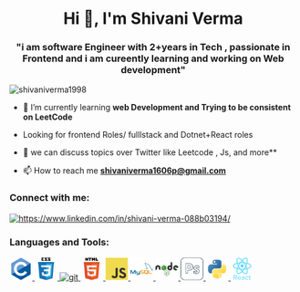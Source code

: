 <h1 align="center">Hi 👋, I'm Shivani Verma</h1>
<h3 align="center">"i am software Engineer  with 2+years in Tech , passionate in Frontend  and i am cureently learning and working on Web development"</h3>
<p align="left"> <img src="https://komarev.com/ghpvc/?username=shivaniverma1998&label=Profile%20views&color=0e75b6&style=flat" alt="shivaniverma1998" /> </p>

 

 <!-- <p align="left"> <a href="https://twitter.com/priyankashah317" target="blank"><img src="https://img.shields.io/twitter/follow/priyankashah317?logo=twitter&style=for-the-badge" alt="priyankashah317" /></a> </p> -->

- 🌱 I’m currently learning **web Development and Trying to be consistent on LeetCode**

- Looking for frontend Roles/ fulllstack  and Dotnet+React roles

- 💬 we can discuss topics over Twitter like Leetcode , Js, and more**

- 📫 How to reach me **shivaniverma1606p@gmail.com**

<h3 align="left">Connect with me:</h3>
<p align="left">
<!--  <a href="https://twitter.com/priyankashah317" target="blank"><img align="center" src="https://raw.githubusercontent.com/rahuldkjain/github-profile-readme-generator/master/src/images/icons/Social/twitter.svg" alt="priyankashah317" height="30" width="40" /></a> -->
<a href="https://www.linkedin.com/in/shivani-verma-088b03194/" target="blank"><img align="center" src="https://raw.githubusercontent.com/rahuldkjain/github-profile-readme-generator/master/src/images/icons/Social/linked-in-alt.svg" alt="https://www.linkedin.com/in/shivani-verma-088b03194/" height="30" width="40" /></a>


<h3 align="left">Languages and Tools:</h3>
<p align="left">  <a href="https://www.cprogramming.com/" target="_blank" rel="noreferrer"> <img src="https://raw.githubusercontent.com/devicons/devicon/master/icons/c/c-original.svg" alt="c" width="40" height="40"/> </a> <a href="https://www.w3schools.com/css/" target="_blank" rel="noreferrer"> <img src="https://raw.githubusercontent.com/devicons/devicon/master/icons/css3/css3-original-wordmark.svg" alt="css3" width="40" height="40"/> </a> <a href="https://git-scm.com/" target="_blank" rel="noreferrer"> <img src="https://www.vectorlogo.zone/logos/git-scm/git-scm-icon.svg" alt="git" width="40" height="40"/> </a> <a href="https://www.w3.org/html/" target="_blank" rel="noreferrer"> <img src="https://raw.githubusercontent.com/devicons/devicon/master/icons/html5/html5-original-wordmark.svg" alt="html5" width="40" height="40"/> </a>  <a href="https://developer.mozilla.org/en-US/docs/Web/JavaScript" target="_blank" rel="noreferrer"> <img src="https://raw.githubusercontent.com/devicons/devicon/master/icons/javascript/javascript-original.svg" alt="javascript" width="40" height="40"/> </a> <a href="https://www.mysql.com/" target="_blank" rel="noreferrer"> <img src="https://raw.githubusercontent.com/devicons/devicon/master/icons/mysql/mysql-original-wordmark.svg" alt="mysql" width="40" height="40"/> </a> <a href="https://nodejs.org" target="_blank" rel="noreferrer"> <img src="https://raw.githubusercontent.com/devicons/devicon/master/icons/nodejs/nodejs-original-wordmark.svg" alt="nodejs" width="40" height="40"/> </a> <a href="https://www.photoshop.com/en" target="_blank" rel="noreferrer"> <img src="https://raw.githubusercontent.com/devicons/devicon/master/icons/photoshop/photoshop-line.svg" alt="photoshop" width="40" height="40"/> </a> <a href="https://www.python.org" target="_blank" rel="noreferrer"> <img src="https://raw.githubusercontent.com/devicons/devicon/master/icons/python/python-original.svg" alt="python" width="40" height="40"/> </a> <a href="https://reactjs.org/" target="_blank" rel="noreferrer"> <img src="https://raw.githubusercontent.com/devicons/devicon/master/icons/react/react-original-wordmark.svg" alt="react" width="40" height="40"/> </a> </p>

